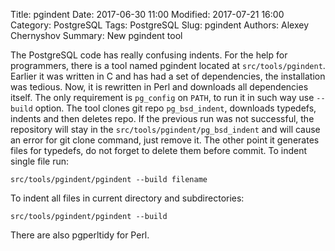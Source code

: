 Title: pgindent
Date: 2017-06-30 11:00
Modified: 2017-07-21 16:00
Category: PostgreSQL
Tags: PostgreSQL
Slug: pgindent
Authors: Alexey Chernyshov
Summary: New pgindent tool

The PostgreSQL code has really confusing indents. For the help for programmers,
there is a tool named pgindent located at `src/tools/pgindent`. Earlier it was
written in C and has had a set of dependencies, the installation was tedious.
Now, it is rewritten in Perl and downloads all dependencies itself. The only
requirement is `pg_config` on `PATH`, to run it in such way use `--build`
option. The tool clones git repo `pg_bsd_indent`, downloads typedefs, indents
and then deletes repo. If the previous run was not successful, the repository
will stay in the `src/tools/pgindent/pg_bsd_indent` and will cause an error for
git clone command, just remove it. The other point it generates files for
typedefs, do not forget to delete them before commit. To indent single file
run:
```
src/tools/pgindent/pgindent --build filename
```
To indent all files in current directory and subdirectories:
```
src/tools/pgindent/pgindent --build
```
There are also pgperltidy for Perl.
